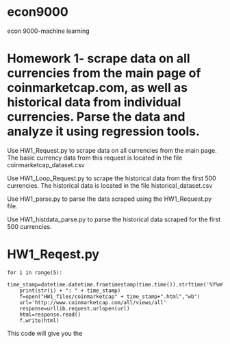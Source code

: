 # econ9000
econ 9000-machine learning

# Homework 1- scrape data on all currencies from the main page of coinmarketcap.com, as well as historical data from individual currencies. Parse the data and analyze it using regression tools. 

Use HW1_Request.py to scrape data on all currencies from the main page. The basic currency data from this request is located in the file coinmarketcap_dataset.csv

Use HW1_Loop_Request.py to scrape the historical data from the first 500 currencies. The historical data is located in the file historical_dataset.csv

Use HW1_parse.py to parse the data scraped using the HW1_Request.py file. 

Use HW1_histdata_parse.py to parse the historical data scraped for the first 500 currencies. 

# HW1_Reqest.py
```
for i in range(5):
	time_stamp=datetime.datetime.fromtimestamp(time.time()).strftime('%Y%m%d%H%M%S')
	print(str(i) + ": " + time_stamp)
	f=open("HW1_files/coinmarketcap" + time_stamp+".html","wb")
	url='http://www.coinmarketcap.com/all/views/all'
	response=urllib.request.urlopen(url)
	html=response.read()
	f.write(html)
```  
  This code will give you the 



